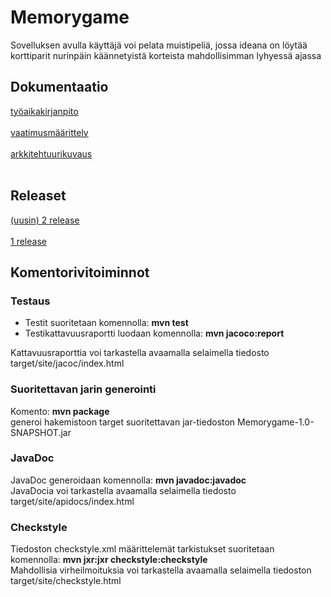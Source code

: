 # Memorygame

Sovelluksen avulla käyttäjä voi pelata muistipeliä, jossa ideana on löytää korttiparit nurinpäin käännetyistä korteista mahdollisimman lyhyessä ajassa


## Dokumentaatio

[työaikakirjanpito](https://github.com/akuivan/ot-harjoitustyo/blob/master/dokumentaatio/tuntikirjanpito.md) <br><br>
[vaatimusmäärittely](https://github.com/akuivan/ot-harjoitustyo/blob/master/dokumentaatio/vaatimusmaarittely.md) <br><br>
[arkkitehtuurikuvaus](https://github.com/akuivan/ot-harjoitustyo/blob/master/dokumentaatio/arkkitehtuuri.md)<br><br>

## Releaset
[(uusin) 2 release](https://github.com/akuivan/ot-harjoitustyo/releases/tag/viikko6)<br><br>
[1 release](https://github.com/akuivan/ot-harjoitustyo/releases/tag/viikko5)<br>

## Komentorivitoiminnot

### Testaus
- Testit suoritetaan komennolla: **mvn test**
- Testikattavuusraportti luodaan komennolla: **mvn jacoco:report** 

Kattavuusraporttia voi tarkastella avaamalla selaimella tiedosto target/site/jacoc/index.html

### Suoritettavan jarin generointi
Komento: **mvn package** <br>
generoi hakemistoon target suoritettavan jar-tiedoston Memorygame-1.0-SNAPSHOT.jar

### JavaDoc
JavaDoc generoidaan komennolla: **mvn javadoc:javadoc** <br>
JavaDocia voi tarkastella avaamalla selaimella tiedosto target/site/apidocs/index.html

### Checkstyle
Tiedoston checkstyle.xml määrittelemät tarkistukset suoritetaan komennolla:  **mvn jxr:jxr checkstyle:checkstyle** <br>
Mahdollisia virheilmoituksia voi tarkastella avaamalla selaimella tiedoston target/site/checkstyle.html

